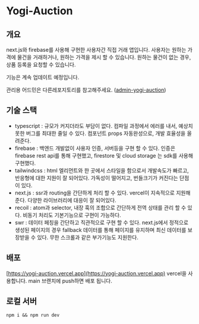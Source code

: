 # Yogi-Auction

## 개요
next.js와 firebase를 사용해 구현한 사용자간 직접 거래 앱입니다. 사용자는 원하는 가격에 물건을 거래하거나, 원하는 가격을 제시 할 수 있습니다. 원하는 물건이 없는 경우, 상품 등록을 요청할 수 있습니다.  

기능은 계속 업데이트 예정입니다.  

관리용 어드민은 다른레포지토리를 참고해주세요. ([admin-yogi-auction](https://github.com/lee-donghyun/admin-yogi-auction))


## 기술 스택
- typescript : 규모가 커지더라도 부담이 없다. 컴파일 과정에서 에러를 내서, 예상치 못한 버그를 최대한 줄일 수 있다. 컴포넌트 props 자동완성으로, 개발 효율성을 올려준다.
- firebase : 백엔드 개발없이 사용자 인증, 서버등을 구현 할 수 있다. 인증은 firebase rest api를 통해 구현했고, firestore 및 cloud storage 는 sdk를 사용해 구현했다.
- tailwindcss : html 엘리먼트와 한 곳에서 스타일을 함으로서 개발속도가 빠르고, 반응형에 대한 지원이 잘 되어있다. 가독성이 떨어지고, 번들크기가 커진다는 단점이 있다.
- next.js : ssr과 routing을 간단하게 처리 할 수 있다. vercel이 지속적으로 지원해준다. 다양한 라이브러리에 대응이 잘 되어있다.
- recoil : atom과 selector, 내장 훅의 조합으로 간단하게 전역 상태를 관리 할 수 있다. 비동기 처리도 기본기능으로 구현이 가능하다.
- swr : 데이터 페칭을 간단하고 직관적으로 구현 할 수 있다. next.js에서 정적으로 생성된 페이지의 경우 fallback 데이터를 통해 페이지를 유지하며 최신 데이터를 보장받을 수 있다. 무한 스크롤과 같은 부가기능도 지원한다.


## 배포
[https://yogi-auction.vercel.app](https://yogi-auction.vercel.app)
vercel을 사용합니다. main 브랜치에 push하면 배포 됩니다.

## 로컬 서버
```
npm i && npm run dev
```
